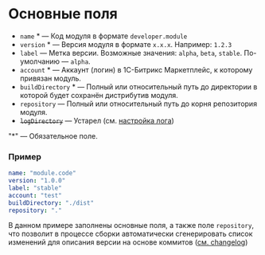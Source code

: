 # Основные поля

- `name` * &mdash; Код модуля в формате `developer.module`
- `version` * &mdash; Версия модуля в формате `x.x.x`. Например: `1.2.3`
- `label` &mdash; Метка версии. Возможные значения: `alpha`, `beta`, `stable`. По-умолчанию &mdash; `alpha`.
- `account` * &mdash; Аккаунт (логин) в 1С-Битрикс Маркетплейс, к которому привязан модуль.
- `buildDirectory` * &mdash; Полный или относительный путь до директории в которой будет сохранён дистрибутив модуля.
- `repository` &mdash; Полный или относительный путь до корня репозитория модуля.
- ~~`logDirectory`~~ &mdash; Устарел (см. [настройка лога](configuration/log.md))

"*" &mdash; Обязательное поле.

### Пример

```yaml
name: "module.code"
version: "1.0.0"
label: "stable"
account: "test"
buildDirectory: "./dist"
repository: "."
```

В данном примере заполнены основные поля, а также поле `repository`, 
что позволит в процессе сборки автоматически сгенерировать список изменений для описания версии на основе коммитов ([см. changelog](configuration/changelog))
